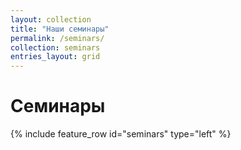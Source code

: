 ```yaml
---
layout: collection
title: "Наши семинары"
permalink: /seminars/
collection: seminars
entries_layout: grid
---
```


# Семинары

{% include feature_row id=\"seminars\" type=\"left\" %}
